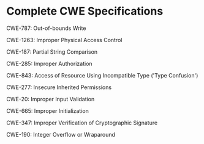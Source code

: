 

# Complete CWE Specifications

CWE-787: Out-of-bounds Write

CWE-1263: Improper Physical Access Control

CWE-187: Partial String Comparison

CWE-285: Improper Authorization

CWE-843: Access of Resource Using Incompatible Type ('Type Confusion')

CWE-277: Insecure Inherited Permissions

CWE-20: Improper Input Validation

CWE-665: Improper Initialization

CWE-347: Improper Verification of Cryptographic Signature

CWE-190: Integer Overflow or Wraparound